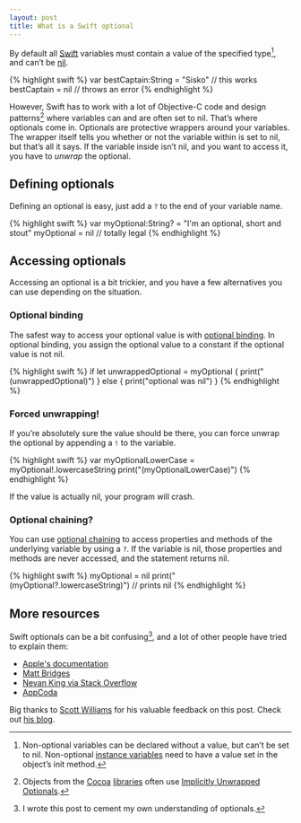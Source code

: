 ```yaml
---
layout: post
title: What is a Swift optional
---
```


By default all [Swift](http://developer.apple.com/swift/) variables must contain a value of the specified type[^init], and can’t be [nil](http://nshipster.com/nil/).

{% highlight swift %}
var bestCaptain:String = "Sisko" // this works
bestCaptain = nil                // throws an error
{% endhighlight %}

However, Swift has to work with a lot of Objective-C code and design patterns[^patterns] where variables can and are often set to nil. That’s where optionals come in. Optionals are protective wrappers around your variables. The wrapper itself tells you whether or not the variable within is set to nil, but that’s all it says. If the variable inside isn’t nil, and you want to access it, you have to *unwrap* the optional.

## Defining optionals

Defining an optional is easy, just add a `?` to the end of your variable name.

{% highlight swift %}
var myOptional:String? = "I'm an optional, short and stout"
myOptional = nil // totally legal
{% endhighlight %}

## Accessing optionals

Accessing an optional is a bit trickier, and you have a few alternatives you can use depending on the situation.

### Optional binding

The safest way to access your optional value is with [optional binding](https://developer.apple.com/library/mac/documentation/Swift/Conceptual/Swift_Programming_Language/TheBasics.html#//apple_ref/doc/uid/TP40014097-CH5-ID333). In optional binding, you assign the optional value to a constant if the optional value is not nil.

{% highlight swift %}
if let unwrappedOptional = myOptional {
    print("\(unwrappedOptional)")
} else {
    print("optional was nil")
}
{% endhighlight %}

### Forced unwrapping!

If you’re absolutely sure the value should be there, you can force unwrap the optional by appending a `!` to the variable.

{% highlight swift %}
var myOptionalLowerCase = myOptional!.lowercaseString
print("\(myOptionalLowerCase)")
{% endhighlight %}

If the value is actually nil, your program will crash.

### Optional chaining?

You can use [optional chaining](https://developer.apple.com/library/mac/documentation/Swift/Conceptual/Swift_Programming_Language/OptionalChaining.html#//apple_ref/doc/uid/TP40014097-CH21-ID245) to access properties and methods of the underlying variable by using a `?`. If the variable is nil, those properties and methods are never accessed, and the statement returns nil.

{% highlight swift %}
myOptional = nil
print("\(myOptional?.lowercaseString)") // prints nil
{% endhighlight %}

## More resources

Swift optionals can be a bit confusing[^me], and a lot of other people have tried to explain them:

* [Apple's documentation](https://developer.apple.com/library/prerelease/ios/documentation/Swift/Conceptual/Swift_Programming_Language/TheBasics.html)
* [Matt Bridges](https://medium.com/@rrridges/swift-optionals-a10dcfd8aab5)
* [Nevan King via Stack Overflow](http://stackoverflow.com/a/24026093)
* [AppCoda](http://www.appcoda.com/beginners-guide-optionals-swift/)

Big thanks to [Scott Williams](http://swilliams.me) for his valuable feedback on this post. Check out [his blog](http://blog.swilliams.me).

[^init]: Non-optional variables can be declared without a value, but can’t be set to nil. Non-optional [instance variables](http://en.wikipedia.org/wiki/Instance_variable) need to have a value set in the object’s init method.

[^patterns]: Objects from the [Cocoa](http://en.wikipedia.org/wiki/Cocoa_Touch) [libraries](http://en.wikipedia.org/wiki/Cocoa_%28API%29) often use [Implicitly Unwrapped Optionals](https://developer.apple.com/library/ios/documentation/Swift/Conceptual/Swift_Programming_Language/Types.html#//apple_ref/doc/uid/TP40014097-CH31-ID453).

[^me]: I wrote this post to cement my own understanding of optionals.